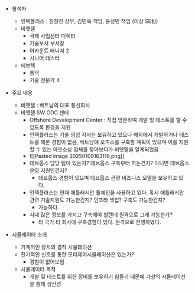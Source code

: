 
- 참석자
	- 인텍플러스 : 한창진 상무, 김민욱 책임, 윤성민 책임 (이상 SE팀)
	- 비엣텔
		- 국제 사업센터 디렉터
		- 기술부서 부서장
		- 어카운트 매니저 2
		- 시니어 테스터
	- 에보텍
		- 통역
		- 기술 전문가 4

- 주요 내용
	- 비엣텔 : 베트남의 대표 통신회사
	- 비엣텔 SW ODC 센터
		- Offshore Development Center : 직접 방문하여 개발 및 테스트를 할 수 있도록 환경을 지원
		- 인텍플러스는 기술 영업 지사는 보유하고 있으나 해외에서 개발하거나 테스트를 해본 경험이 없음, 베트남에 오피스를 구축할 계획이 있으며 이를 지원할 수 있는 아웃소싱 업체를 찾아보다가 비엣텔을 알게되었음
		- ![[Pasted image 20250109163116.png]]
		- 데브옵스 담당 팀이 있는지? 데브옵스 구축부터 하는건지? 아니면 데브옵스 운영 지원인건지?
			- 데브옵스 경험이 있으며 데브옵스 관련 비즈니스 모델을 보유하고 있다.
		- 인텍플러스는 현재 애틀래시안 툴체인을 사용하고 있다. 혹시 애틀래시안 관련 기술지원도 가능한건지? 인프라 셋업? 구축도 가능한건지?
			- 가능하다.
		- 사내 많은 정보를 가지고 구축해야 할텐데 원격으로 그게 가능한가?
			- 타 국가 타 회사에 구축경험이 있다. 원격으로 진행하였다.

- 시뮬레이터 소개
	- 기계적인 장치의 결착 시뮬레이션
	- 전기적인 신호를 통한 모터제어시뮬레이션은 있는가?
		- 경험이 없어보임
	- 시뮬레이터 목적
		- 개발 및 테스트를 위한 장비를 보유하기 힘들기 때문에 가상의 시뮬레이션을 통해 생산성